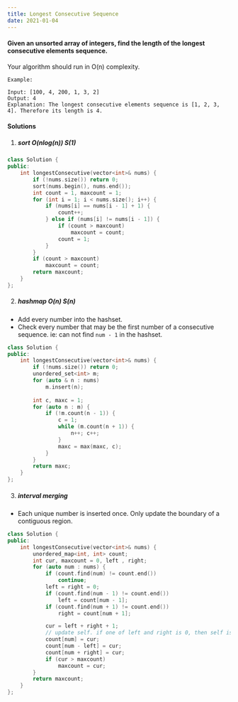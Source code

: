 ```yaml
---
title: Longest Consecutive Sequence
date: 2021-01-04
---
```

#### Given an unsorted array of integers, find the length of the longest consecutive elements sequence.

Your algorithm should run in O(n) complexity.

```
Example:

Input: [100, 4, 200, 1, 3, 2]
Output: 4
Explanation: The longest consecutive elements sequence is [1, 2, 3, 4]. Therefore its length is 4.
```

#### Solutions

1. ##### sort O(nlog(n)) S(1)

```cpp
class Solution {
public:
    int longestConsecutive(vector<int>& nums) {
        if (!nums.size()) return 0;
        sort(nums.begin(), nums.end());
        int count = 1, maxcount = 1;
        for (int i = 1; i < nums.size(); i++) {
            if (nums[i] == nums[i - 1] + 1) {
                count++;
            } else if (nums[i] != nums[i - 1]) {
                if (count > maxcount)
                    maxcount = count;
                count = 1;
            }
        }
        if (count > maxcount)
            maxcount = count;
        return maxcount;
    }
};
```

2. ##### hashmap O(n) S(n)

- Add every number into the hashset.
- Check every number that may be the first number of a consecutive sequence. ie: can not find `num - 1` in the hashset.

```cpp
class Solution {
public:
    int longestConsecutive(vector<int>& nums) {
        if (!nums.size()) return 0;
        unordered_set<int> m;
        for (auto & n : nums)
            m.insert(n);
        
        int c, maxc = 1;
        for (auto n : m) {
            if (!m.count(n - 1)) {
                c = 1;
                while (m.count(n + 1)) {
                    n++; c++;
                }
                maxc = max(maxc, c);
            }
        }
        return maxc;
    }
};
```

3. ##### interval merging

- Each unique number is inserted once. Only update the boundary of a contiguous region.

```cpp
class Solution {
public:
    int longestConsecutive(vector<int>& nums) {
        unordered_map<int, int> count;
        int cur, maxcount = 0, left , right;
        for (auto num : nums) {
            if (count.find(num) != count.end())
                continue;
            left = right = 0;
            if (count.find(num - 1) != count.end())
                left = count[num - 1];
            if (count.find(num + 1) != count.end())
                right = count[num + 1];

            cur = left + right + 1;
            // update self. if one of left and right is 0, then self is a boundary
            count[num] = cur;
            count[num - left] = cur;
            count[num + right] = cur;
            if (cur > maxcount)
                maxcount = cur;
        }
        return maxcount;
    }
};
```